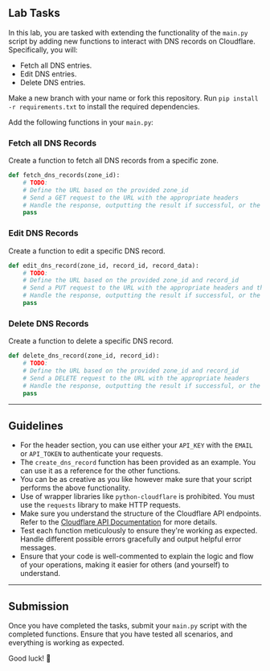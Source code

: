 ## Lab Tasks

In this lab, you are tasked with extending the functionality of the `main.py` script by adding new functions to interact with DNS records on Cloudflare. Specifically, you will:

- Fetch all DNS entries.
- Edit DNS entries.
- Delete DNS entries.

Make a new branch with your name or fork this repository. Run `pip install -r requirements.txt` to install the required dependencies.

Add the following functions in your `main.py`:

### Fetch all DNS Records

Create a function to fetch all DNS records from a specific zone.

```python
def fetch_dns_records(zone_id):
    # TODO: 
    # Define the URL based on the provided zone_id
    # Send a GET request to the URL with the appropriate headers
    # Handle the response, outputting the result if successful, or the error if it fails
    pass
```

### Edit DNS Records

Create a function to edit a specific DNS record. 

```python
def edit_dns_record(zone_id, record_id, record_data):
    # TODO: 
    # Define the URL based on the provided zone_id and record_id
    # Send a PUT request to the URL with the appropriate headers and the updated record_data as JSON
    # Handle the response, outputting the result if successful, or the error if it fails
    pass
```

### Delete DNS Records

Create a function to delete a specific DNS record.

```python
def delete_dns_record(zone_id, record_id):
    # TODO: 
    # Define the URL based on the provided zone_id and record_id
    # Send a DELETE request to the URL with the appropriate headers
    # Handle the response, outputting the result if successful, or the error if it fails
    pass
```

---

## Guidelines

- For the header section, you can use either your `API_KEY` with the `EMAIL` or `API_TOKEN` to authenticate your requests.
- The `create_dns_record` function has been provided as an example. You can use it as a reference for the other functions.
- You can be as creative as you like however make sure that your script performs the above functionality.
- Use of wrapper libraries like `python-cloudflare` is prohibited. You must use the `requests` library to make HTTP requests.
- Make sure you understand the structure of the Cloudflare API endpoints. Refer to the [Cloudflare API Documentation](https://developers.cloudflare.com/api) for more details.
- Test each function meticulously to ensure they're working as expected. Handle different possible errors gracefully and output helpful error messages.
- Ensure that your code is well-commented to explain the logic and flow of your operations, making it easier for others (and yourself) to understand.

---

## Submission

Once you have completed the tasks, submit your `main.py` script with the completed functions. Ensure that you have tested all scenarios, and everything is working as expected.

Good luck! 🚀